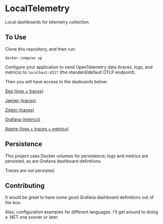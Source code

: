 # LocalTelemetry

Local dashboards for telemetry collection.

## To Use

Clone this repository, and then run:

```
docker-compose up
```

Configure your application to send OpenTelemetry data (traces, logs, and metrics) to `localhost:4317` (the standard/default OTLP endpoint).

Then you will have access to the dasboards below:

[Seq (logs + traces)](http://localhost:4322/)

[Jaeger (traces)](http://localhost:16686/)

[Zipkin (traces)](http://localhost:9411/)

[Grafana (metrics)](http://localhost:3000/)

[Aspire (logs + traces + metrics)](http://localhost:18888/)

## Persistence

This project uses Docker volumes for persistence; logs and metrics are persisted, as are Grafana dashboard definitions.

Traces are _not_ persisted.

## Contributing

It would be great to have some good Grafana dashboard definitions out of the box.

Also, configuration examples for different languages. I'll get around to doing a .NET one sooner or later.
